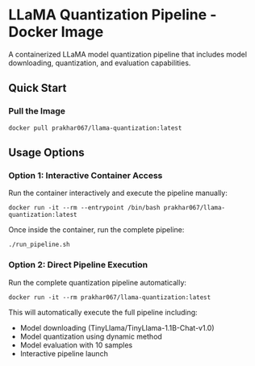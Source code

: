 # LLaMA Quantization Pipeline - Docker Image

A containerized LLaMA model quantization pipeline that includes model downloading, quantization, and evaluation capabilities.

## Quick Start

### Pull the Image

```
docker pull prakhar067/llama-quantization:latest
```

## Usage Options

### Option 1: Interactive Container Access

Run the container interactively and execute the pipeline manually:

```
docker run -it --rm --entrypoint /bin/bash prakhar067/llama-quantization:latest
```
Once inside the container, run the complete pipeline:

```
./run_pipeline.sh
```
### Option 2: Direct Pipeline Execution

Run the complete quantization pipeline automatically:

```
docker run -it --rm prakhar067/llama-quantization:latest
```

This will automatically execute the full pipeline including:
- Model downloading (TinyLlama/TinyLlama-1.1B-Chat-v1.0)
- Model quantization using dynamic method
- Model evaluation with 10 samples
- Interactive pipeline launch